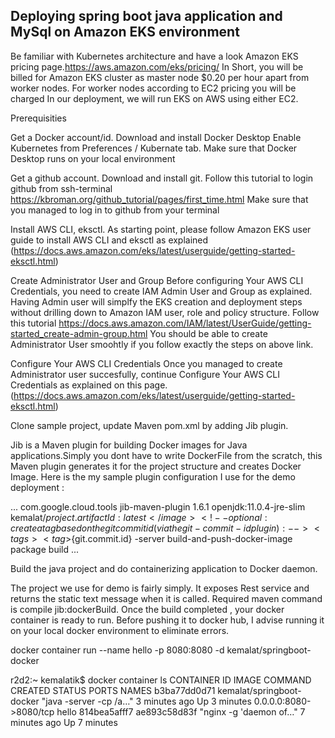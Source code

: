 ## Deploying spring boot java application and MySql on Amazon EKS environment

Be familiar with Kubernetes architecture and have a look Amazon EKS pricing page.https://aws.amazon.com/eks/pricing/
In Short, you will be billed for Amazon EKS cluster as master node $0.20 per hour apart from worker nodes. For worker nodes according to EC2 pricing you will be charged
In our deployment, we will run EKS on AWS using either EC2.

Prerequisities 

Get a Docker account/id.
Download and install Docker Desktop
Enable Kubernetes from Preferences / Kubernate tab.
Make sure that Docker Desktop runs on your local environment

Get a github account.
Download and install git.
Follow this tutorial to login github from ssh-terminal 
https://kbroman.org/github_tutorial/pages/first_time.html
Make sure that you managed to log in to github from your terminal 

Install AWS CLI, eksctl.
As starting point, please follow Amazon EKS user guide to install AWS CLI and eksctl as explained
(https://docs.aws.amazon.com/eks/latest/userguide/getting-started-eksctl.html)

Create Administrator User and Group
Before configuring Your AWS CLI Credentials, you need to create IAM Admin User and Group as explained. Having Admin user will simplfy the EKS creation and deployment steps without drilling down to Amazon IAM user, role and policy structure. 
Follow this tutorial https://docs.aws.amazon.com/IAM/latest/UserGuide/getting-started_create-admin-group.html
You should be able to create Administrator User smoohtly if you follow exactly the steps on above link.

Configure Your AWS CLI Credentials
Once you managed to create Administrator user succesfully, continue Configure Your AWS CLI Credentials as explained on this page. (https://docs.aws.amazon.com/eks/latest/userguide/getting-started-eksctl.html)


Clone sample project, update Maven pom.xml by adding Jib plugin.

Jib is a Maven plugin for building Docker images for Java applications.Simply you dont have to write DockerFile from the scratch, this Maven plugin generates it for the project structure and creates Docker Image. 
Here is the my sample plugin configuration I use for the demo deployment :

...
            <plugin>
                <groupId>com.google.cloud.tools</groupId>
                <artifactId>jib-maven-plugin</artifactId>
                <version>1.6.1</version>
                <configuration>
                    <from>
                        <image>openjdk:11.0.4-jre-slim</image>
                    </from>
                    <to>
                        <image>kemalat/${project.artifactId}:latest</image>
                        <!-- optional: create a tag based on the git commit id (via the git-commit-id plugin): -->
                        <tags>
                            <tag>${git.commit.id}</tag>
                        </tags>
                    </to>
                    <container>
                        <jvmFlags>
                            <jvmFlag>-server</jvmFlag>
                        </jvmFlags>
                    </container>
                </configuration>
                <executions>
                    <execution>
                        <id>build-and-push-docker-image</id>
                        <phase>package</phase>
                        <goals>
                            <goal>build</goal>
                        </goals>
                    </execution>
                </executions>
            </plugin>
            ...


Build the java project and do containerizing application to Docker daemon.

The project we use for demo is fairly simply. It exposes Rest service and returns the static text message when it is called.
Required maven command is compile jib:dockerBuild.  Once the build completed , your docker container is ready to run. Before pushing it to docker hub, I advise running it on your local docker environment to eliminate errors. 

docker container run --name hello -p 8080:8080 -d kemalat/springboot-docker

r2d2:~ kemalatik$ docker container ls
CONTAINER ID        IMAGE                       COMMAND                  CREATED             STATUS              PORTS                    NAMES
b3ba77dd0d71        kemalat/springboot-docker   "java -server -cp /a…"   3 minutes ago       Up 3 minutes        0.0.0.0:8080->8080/tcp   hello
814bea5afff7        ae893c58d83f                "nginx -g 'daemon of…"   7 minutes ago       Up 7 minutes                     


